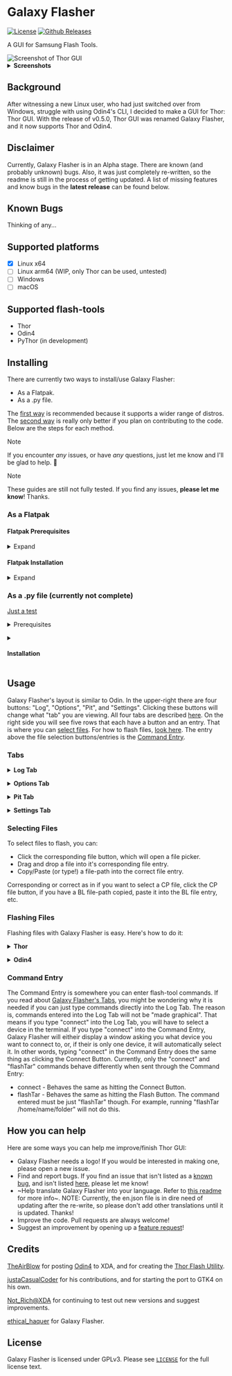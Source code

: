 # Galaxy Flasher

[![License](https://img.shields.io/badge/License-GPLv3-blue.svg)](https://www.gnu.org/licenses/gpl-3.0) [![Github Releases](https://img.shields.io/github/downloads/ethical-haquer/Galaxy-Flasher/total.svg?style=flat)](https://github.com/ethical-haquer/Galaxy-Flasher/releases)

A GUI for Samsung Flash Tools.

<picture>
  <source media="(prefers-color-scheme: dark)" srcset="https://github.com/ethical-haquer/Galaxy-Flasher/assets/141518185/cdfc298d-fb85-4c01-924c-5971a6e380cb">
  <source media="(prefers-color-scheme: light)" srcset="https://github.com/ethical-haquer/Galaxy-Flasher/assets/141518185/f157cbad-d09c-40ae-a68d-91512d52211a">
  <img alt="Screenshot of Thor GUI">
</picture>
<details>
  <summary><b>Screenshots</b></summary>
  <br>
  Options Tab:
  <br>
  <picture>
    <source media="(prefers-color-scheme: dark)" srcset="https://github.com/ethical-haquer/Galaxy-Flasher/assets/141518185/621b8ecf-c748-499d-8f4c-a8f612f293a2">
    <source media="(prefers-color-scheme: light)" srcset="https://github.com/ethical-haquer/Galaxy-Flasher/assets/141518185/dc08a6bf-2e10-47b0-b7c5-d0ae7a11d695">
    <img alt="Options Tab">
  </picture>
  <br>
  Pit Tab:
  <br>
  <picture>
    <source media="(prefers-color-scheme: dark)" srcset="https://github.com/ethical-haquer/Galaxy-Flasher/assets/141518185/50cda73e-fa59-41f1-a205-3c49f93289dd">
    <source media="(prefers-color-scheme: light)" srcset="https://github.com/ethical-haquer/Galaxy-Flasher/assets/141518185/88fee46a-ed65-4c38-87ba-6695b6e5ae34">
    <img alt="Pit Tab">
  </picture>
  <br>
  Settings Tab:
  <br>
  <picture>
    <source media="(prefers-color-scheme: dark)" srcset="https://github.com/ethical-haquer/Galaxy-Flasher/assets/141518185/d574eb2b-c592-4d74-951b-d3effcd9e345">
    <source media="(prefers-color-scheme: light)" srcset="https://github.com/ethical-haquer/Galaxy-Flasher/assets/141518185/58f92b1a-0390-4620-995b-06104a7eda71">
    <img alt="Settings Tab">
  </picture>
  <br>
  About Dialog:
  <br>
  <picture>
    <source media="(prefers-color-scheme: dark)" srcset="https://github.com/ethical-haquer/Galaxy-Flasher/assets/141518185/6b479807-9206-41aa-b15a-874867a51825">
    <source media="(prefers-color-scheme: light)" srcset="https://github.com/ethical-haquer/Galaxy-Flasher/assets/141518185/3bfe072f-6cfc-4e5e-8512-0e1561b2834a">
    <img alt="About Tab">
  </picture>
  <br>
  "Select Partitions" Window:
  <br>
  <picture>
    <source media="(prefers-color-scheme: dark)" srcset="https://github.com/ethical-haquer/Galaxy-Flasher/assets/141518185/dc7cea25-1819-4ccd-b119-dd45ca7fab61">
    <source media="(prefers-color-scheme: light)" srcset="https://github.com/ethical-haquer/Galaxy-Flasher/assets/141518185/a46b1f00-34da-4e26-a16d-bc7c8223cea1">
    <img alt="Select Partitions Window">
  </picture>
  <br>
  "Verify Flash" Window:
  <br>
  <picture>
    <source media="(prefers-color-scheme: dark)" srcset="https://github.com/ethical-haquer/Galaxy-Flasher/assets/141518185/ead15566-0efa-4e95-a834-01d3ab01c2dd">
    <source media="(prefers-color-scheme: light)" srcset="https://github.com/ethical-haquer/Galaxy-Flasher/assets/141518185/1486223e-254f-4ffd-a3bf-9bfdb7d8a74e">
    <img alt="Verify Flash Window">
  </picture>
</details>

## Background

After witnessing a new Linux user, who had just switched over from Windows, struggle with using Odin4's CLI, I decided to make a GUI for Thor: Thor GUI. With the release of v0.5.0, Thor GUI was renamed Galaxy Flasher, and it now supports Thor and Odin4.

## Disclaimer

Currently, Galaxy Flasher is in an Alpha stage. There are known (and probably unknown) bugs. Also, it was just completely re-written, so the readme is still in the process of getting updated. A list of missing features and know bugs in the **latest release** can be found below.

## Known Bugs

Thinking of any...

## Supported platforms

- [x] Linux x64
- [ ] Linux arm64 (WIP, only Thor can be used, untested)
- [ ] Windows
- [ ] macOS

## Supported flash-tools

- Thor
- Odin4
- PyThor (in development)

## Installing

There are currently two ways to install/use Galaxy Flasher:

- As a Flatpak.
- As a .py file.

The [first way](https://github.com/ethical-haquer/Galaxy-Flasher?tab=readme-ov-file#as-a-flatpak) is recommended because it supports a wider range of distros. The [second way](https://github.com/ethical-haquer/Galaxy-Flasher?tab=readme-ov-file#as-a-py-file-currently-not-complete) is really only better if you plan on contributing to the code. Below are the steps for each method.

> [!NOTE]
> If you encounter _any_ issues, or have _any_ questions, just let me know and I'll be glad to help. 🙂

> [!NOTE]
> These guides are still not fully tested. If you find any issues, __please let me know__! Thanks.

### As a Flatpak

#### Flatpak Prerequisites

  <p>
  <details>
  <summary>Expand</summary>

  - flatpak - Go [here](https://www.flatpak.org/setup/), select your distro, and follow the directions to install flatpak.
  - flatpak-builder - "...[flatpak-builder] is usually available from the same repository as the flatpak package (e.g. use apt or dnf). You can also install it as a flatpak with `flatpak install flathub org.flatpak.Builder`". (quote from [here](https://docs.flatpak.org/en/latest/first-build.html))
  </details>
  </p>

#### Flatpak Installation

  <p>
  <details>
  <summary>Expand</summary>

  1. First of all, make sure you have the [above prerequisites](https://github.com/ethical-haquer/Galaxy-Flasher?tab=readme-ov-file#flatpak-prerequisites).
  2. Download the latest "galaxy-flasher-version-os.zip" file from [the Releases page](https://github.com/ethical-haquer/Galaxy-Flasher/releases). It is a good idea to make a new directory and save the file there, to keep it more contained.
  3. Once the file is downloaded, extract it.
  4. Move into the newly extracted directory. It should be named the same as the file, minus the ".zip" part.
  5. Move into the "flatpak" directory.
  6. Run the command `./build.sh` in the terminal. You must be located in the same "flatpak" directory in the terminal when you run it. If you don't know how to change directories in the terminal, look at [this guide](https://itsfoss.com/change-directories/).
  7. If the command finishes with a lot of output, and you get no errors, then go to step 17. If you instead get "Failed to init: Unable to find sdk org.gnome.Sdk version 46", continue following the steps below.
  8. Run "flatpak install org.gnome.Sdk" in the terminal. You should get a list of different versions to choose from.
  9. Select version 46.
  10. If what you see looks correct, type "y" and hit enter. Once it says "Changes complete.", continue.
  11. Run the `./build.sh` command again, from the "flatpak" directory.
  12. Once again, if the command finishes with a lot of output, and you get no errors, then go to step 17. If you instead get "Failed to init: Unable to find runtime org.gnome.Platform version 46", continue following the steps below. (you're almost done!)
  13. Run "flatpak install org.gnome.Platform" in the terminal. You should get a list of different versions to choose from.
  14. Select version 46.
  15. If what you see looks correct, type "y" and hit enter. Once it says "Changes complete.", continue.
  16. Run the `./build.sh` command again, from the "flatpak" directory.
  17. You've finished installing Galaxy Flasher, congratulations!
  </details>
  </p>

### As a .py file (currently not complete)

[Just a test](https://github.com/ethical-haquer/Galaxy-Flasher?tab=readme-ov-file#test)

  <a id="test"></a>
  <p>
  <details>
  <summary>Prerequisites</summary>

  - python3-gi
  - libvte-2.91-gtk4-0 >= 0.72
  - gir1.2-vte-3.91 >= 0.72
  </details>
  </p>

  <p>
  <details>
  <summary><h4>Installation</h4></summary>

  1. First of all, make sure you have the [above prerequisites](https://github.com/ethical-haquer/Galaxy-Flasher?tab=readme-ov-file#prerequisites). You may notice, they __are incomplete__, so expect to have to install other stuff. __Please let me know__ what else you had to install, if you had to install other stuff. Thanks!
  2. Download the latest "galaxy-flasher-version-os.zip" file from [the Releases page](https://github.com/ethical-haquer/Galaxy-Flasher/releases). It is a good idea to make a new directory and save the file there, to keep it more contained.
  3. Once the file is downloaded, extract it.
  4. Move into the newly extracted directory. It should be named the same as the file, minus the ".zip" part.
  5. Run `python3 galaxy-flasher.py`.
  6. If Galaxy Flasher starts up, then you're done. Congratulations! If you instead get errors, __please let me know__ so I can update the guide. Thanks!
  </details>
  <p>

## Usage

Galaxy Flasher's layout is similar to Odin. In the upper-right there are four buttons: "Log", "Options", "Pit", and "Settings". Clicking these buttons will change what "tab" you are viewing. All four tabs are described [here](https://github.com/ethical-haquer/Galaxy-Flasher?tab=readme-ov-file#tabs). On the right side you will see five rows that each have a button and an entry. That is where you can [select files](https://github.com/ethical-haquer/Galaxy-Flasher?tab=readme-ov-file#selecting-files). For how to flash files, [look here](https://github.com/ethical-haquer/Galaxy-Flasher?tab=readme-ov-file#flashing-files). The entry above the file selection buttons/entries is the [Command Entry](https://github.com/ethical-haquer/Galaxy-Flasher?tab=readme-ov-file#command-entry).

### Tabs

  <p>
  <details>
  <summary><b>Log Tab</b></summary>
  The Log Tab displays the output from the flash-tool.
  <br>
  You are also able to enter flash-tool commands into the Log Tab, just as you would in the terminal.
  </details>
  </p>
  
  <p>
  <details>
  <summary><b>Options Tab</b></summary>
  The Options Tab is where you can set flash-tool specific options.

  For Thor, the options are:
  
  - T Flash - Writes the bootloader of a working device to the SD card.
  - EFS Clear - Wipes phone/network-related stuff from your device. It should NOT be used by normal users. (currently disabled until a safety is implemented)
  - Bootloader Update - I honestly have no idea what this does. Let me know if you do!
  - Reset Flash Count - I beleive this does what it sounds like it does, but I don't know when you'd ever use it. Please correct me if I'm wrong!

  For Odin4, there are currently no options.
  The "-V", "Validate home binary with pit file" option might be added if someone can tell me what it does.
  
  </details>
  </p>
  
  <p>
  <details>
  <summary><b>Pit Tab</b></summary>
  The Pit Tab is just a placeholder currently.
  </details>
  </p>
  
  <p>
  <details>
  <summary><b>Settings Tab</b></summary>
  The Settings Tab is where you can change Galaxy Flasher's settings.
  Here is a list of them:

  - Flash Tool - The flash-tool you would like Galaxy Flasher to use. The options are:
    - Thor - An open-source flash-tool. The last update was almost a year ago, sadly.
    - Odin4 - A proprietary, official Samsung flash-tool that was leaked.
    - PyThor - An open-source flash-tool that is still in development. The only real reason to use it is if you plan on contributing to it.
   
    You will have to restart Galaxy Flasher after changing this setting for it to apply.

  - Theme - The theme you would like Galaxy Flasher to use. The options are:
    - System - Galaxy Flasher will attempt to use the system theme.
    - Light - Light theme.
    - Dark - Dark theme.

  - Run Thor with sudo - This allows you to choose whether or not you want to run Thor with sudo. By default it is turned off; Turning it on may fix errors in some cases. This only applies to Thor. You will have to restart Galaxy Flasher after changing this setting for it to apply.
    
  - [Thor] Automatically select all partitions - This automatically selects all of the partitions from the files you select, instead of asking you what ones you would like to select. This only applies to Thor.

  </details>
  </p>

### Selecting Files

To select files to flash, you can:

- Click the corresponding file button, which will open a file picker.
- Drag and drop a file into it's corresponding file entry.
- Copy/Paste (or type!) a file-path into the correct file entry.

Corresponding or correct as in if you want to select a CP file, click the CP file button, if you have a BL file-path copied, paste it into the BL file entry, etc.

### Flashing Files

Flashing files with Galaxy Flasher is easy. Here's how to do it:

  <p>
  <details>
  <summary><b>Thor</b></summary>

  - Click the "Connect" button. If there is more than one device connected, you will be prompted to select a device. You will know you have connected when the "Connect" button changes to "Disconnect".
  - Once you're connected to a device, click the "Start Odin Protocol" button. If the button changes to "End Odin Protocol", you're good.
  - Click the "Flash!" button. (after you've selected at least one file to flash)
  - If the "[Thor] Automatically select all partitions" setting is off, you will be asked to select what partitions to flash from each file you selected. If that setting is on, Galaxy Flasher will automatically select all of the partitions for each file you selected.
  - Once you (or the computer) have selected the partitions to flash from each file you selected, a "Verify Flash" window will appear. This is when you can abort if you didn't mean to flash what you selected. Click "No" to cancel, or "OK" to begin flashing the device.
  - That's it!
  </details>
  </p>

  <p>
  <details>
  <summary><b>Odin4</b></summary>

  Please note that unlike Thor, Odin4 does not have a "Verify Flash" window. If you accidentally started flashing your device, you can disconnect it from your computer when Odin4 is verifying the files. (verifying the files is the first thing it does, followed by flashing them) However, if Odin4 has already started flashing the files to your device, disconnecting your device may cause even more issues.

  - Click the "Flash!" button. (after you've selected at least one file to flash)
  - If there is more than one device connected, you will be prompted to select a device.
  - That's it!
  </details>
  </p>

### Command Entry

The Command Entry is somewhere you can enter flash-tool commands. If you read about [Galaxy Flasher's Tabs](https://github.com/ethical-haquer/Galaxy-Flasher?tab=readme-ov-file#tabs), you might be wondering why it is needed if you can just type commands directly into the Log Tab. The reason is, commands entered into the Log Tab will not be "made graphical". That means if you type "connect" into the Log Tab, you will have to select a device in the terminal. If you type "connect" into the Command Entry, Galaxy Flasher will eitheir display a window asking you what device you want to connect to, or, if their is only one device, it will automatically select it. In other words, typing "connect" in the Command Entry does the same thing as clicking the Connect Button. Currently, only the "connect" and "flashTar" commands behave differently when sent through the Command Entry:

- connect - Behaves the same as hitting the Connect Button.
- flashTar - Behaves the same as hitting the Flash Button. The command entered must be just "flashTar" though. For example, running "flashTar /home/name/folder" will not do this.

## How you can help

Here are some ways you can help me improve/finish Thor GUI:
+ Galaxy Flasher needs a logo! If you would be interested in making one, please open a new issue.
+ Find and report bugs. If you find an issue that isn't listed as a [known bug](https://github.com/ethical-haquer/Galaxy-Flasher?tab=readme-ov-file#tabs), and isn't listed [here](https://github.com/ethical-haquer/Galaxy-Flasher/issues), please let me know!
+ ~Help translate Galaxy Flasher into your language. Refer to [this readme](https://github.com/ethical-haquer/Galaxy-Flasher/blob/main/locales/README.md) for more info~. NOTE: Currently, the en.json file is in dire need of updating after the re-write, so please don't add other translations until it is updated. Thanks!
+ Improve the code. Pull requests are always welcome!
+ Suggest an improvement by opening up a [feature request](https://github.com/ethical-haquer/Galaxy-Flasher/issues/new/choose)!

## Credits

[TheAirBlow](https://github.com/theairblow) for posting [Odin4](https://xdaforums.com/t/official-samsung-odin-v4-1-2-1-dc05e3ea-for-linux.4453423/) to XDA, and for creating the [Thor Flash Utility](https://github.com/Samsung-Loki/Thor).

[justaCasualCoder](https://github.com/justaCasualCoder) for his contributions, and for starting the port to GTK4 on his own.

[Not_Rich@XDA](https://xdaforums.com/m/not_rich.8463826/) for continuing to test out new versions and suggest improvements.

[ethical_haquer](https://github.com/ethical-haquer) for Galaxy Flasher.

## License

Galaxy Flasher is licensed under GPLv3. Please see [`LICENSE`](./LICENSE) for the full license text.
